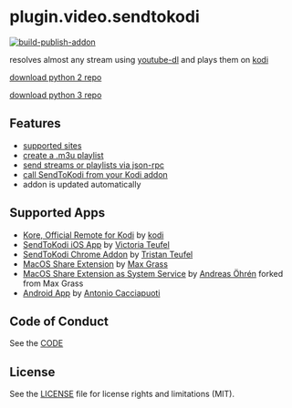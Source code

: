 # plugin.video.sendtokodi

[![build-publish-addon](https://github.com/firsttris/plugin.video.sendtokodi/actions/workflows/build-publish.yml/badge.svg)](https://github.com/firsttris/plugin.video.sendtokodi/actions/workflows/build-publish.yml)

resolves almost any stream using [youtube-dl](https://github.com/rg3/youtube-dl) and plays them on [kodi](https://github.com/xbmc/xbmc)

[download python 2 repo](https://github.com/firsttris/repository.sendtokodi/raw/master/repository.sendtokodi/repository.sendtokodi-0.0.1.zip)

[download python 3 repo](https://github.com/firsttris/repository.sendtokodi.python3/raw/master/repository.sendtokodi.python3/repository.sendtokodi.python3-0.0.1.zip)

## Features

- [supported sites](https://rg3.github.io/youtube-dl/supportedsites.html)
- [create a .m3u playlist](./playlist-example.m3u)
- [send streams or playlists via json-rpc](./docs/DEVELOPMENT.md)
- [call SendToKodi from your Kodi addon](./docs/DEVELOPMENT.md)
- addon is updated automatically


## Supported Apps
- [Kore, Official Remote for Kodi](https://play.google.com/store/apps/details?id=org.xbmc.kore&hl=de&gl=US) by [kodi](https://github.com/xbmc/Kore)
- [SendToKodi iOS App](https://itunes.apple.com/de/app/sendtokodi/id1113517603?mt=8) by [Victoria Teufel](https://github.com/viciteufel)
- [SendToKodi Chrome Addon](https://chrome.google.com/webstore/detail/sendtokodi/gbcpfpcacakaadapjcdchbdmdnfbnbaf) by [Tristan Teufel](https://github.com/firsttris)
- [MacOS Share Extension](https://github.com/maxgrass/SendToKodi/releases) by [Max Grass](https://github.com/maxgrass)
- [MacOS Share Extension as System Service](https://github.com/anohren/SendToKodi) by [Andreas Öhrén](https://github.com/anohren) forked from Max Grass
- [Android App](https://play.google.com/store/apps/details?id=com.yantcaccia.stk) by [Antonio Cacciapuoti](https://yantcaccia.github.io/)

## Code of Conduct
See the [CODE](CODE_OF_CONDUCT.md)

## License
See the [LICENSE](LICENSE.md) file for license rights and limitations (MIT).
